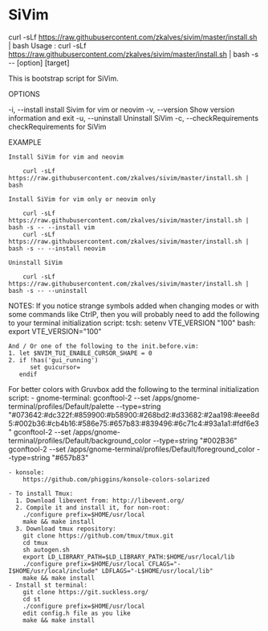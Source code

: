 # SiVim

curl -sLf https://raw.githubusercontent.com/zkalves/sivim/master/install.sh | bash
Usage : curl -sLf https://raw.githubusercontent.com/zkalves/sivim/master/install.sh | bash -s -- [option] [target]

  This is bootstrap script for SiVim.

OPTIONS

 -i, --install            install Sivim for vim or neovim
 -v, --version            Show version information and exit
 -u, --uninstall          Uninstall SiVim
 -c, --checkRequirements  checkRequirements for SiVim

EXAMPLE

    Install SiVim for vim and neovim

        curl -sLf https://raw.githubusercontent.com/zkalves/sivim/master/install.sh | bash

    Install SiVim for vim only or neovim only

        curl -sLf https://raw.githubusercontent.com/zkalves/sivim/master/install.sh | bash -s -- --install vim
        curl -sLf https://raw.githubusercontent.com/zkalves/sivim/master/install.sh | bash -s -- --install neovim

    Uninstall SiVim

        curl -sLf https://raw.githubusercontent.com/zkalves/sivim/master/install.sh | bash -s -- --uninstall


NOTES:
    If you notice strange symbols added when changing modes or with some commands like CtrlP, then you will probably
    need to add the following to your terminal initialization script:
    tcsh: setenv VTE_VERSION "100"
    bash: export VTE_VERSION="100"

    And / Or one of the following to the init.before.vim:
    1. let $NVIM_TUI_ENABLE_CURSOR_SHAPE = 0
    2. if !has('gui_running')
          set guicursor=
       endif


   For better colors with Gruvbox add the following to the terminal initialization script:
    - gnome-terminal:
       gconftool-2 --set /apps/gnome-terminal/profiles/Default/palette --type=string "#073642:#dc322f:#859900:#b58900:#268bd2:#d33682:#2aa198:#eee8d5:#002b36:#cb4b16:#586e75:#657b83:#839496:#6c71c4:#93a1a1:#fdf6e3"
       gconftool-2 --set /apps/gnome-terminal/profiles/Default/background_color --type=string "#002B36"
       gconftool-2 --set /apps/gnome-terminal/profiles/Default/foreground_color --type=string "#657b83"

    - konsole:
        https://github.com/phiggins/konsole-colors-solarized

    - To install Tmux:
      1. Download libevent from: http://libevent.org/
      2. Compile it and install it, for non-root:
        ./configure prefix=$HOME/usr/local
        make && make install
      3. Download tmux repository:
        git clone https://github.com/tmux/tmux.git
        cd tmux
        sh autogen.sh
        export LD_LIBRARY_PATH=$LD_LIBRARY_PATH:$HOME/usr/local/lib
        ./configure prefix=$HOME/usr/local CFLAGS="-I$HOME/usr/local/include" LDFLAGS="-L$HOME/usr/local/lib"
        make && make install
    - Install st terminal:
        git clone https://git.suckless.org/
        cd st
        ./configure prefix=$HOME/usr/local
        edit config.h file as you like
        make && make install
